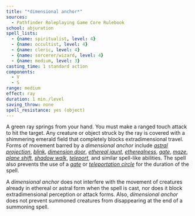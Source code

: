 ```yaml
---
title: "*dimensional anchor*"
sources:
  - Pathfinder Roleplaying Game Core Rulebook
school: abjuration
spell_lists:
  - {name: spiritualist, level: 4}
  - {name: occultist, level: 4}
  - {name: cleric, level: 4}
  - {name: sorcerer/wizard, level: 4}
  - {name: medium, level: 3}
casting_time: 1 standard action
components:
  - V
  - S
range: medium
effect: ray
duration: 1 min./level
saving_throw: none
spell_resistance: yes (object)
---
```


A green ray springs from your hand. You must make a ranged touch attack to hit the target. Any creature or object struck by the ray is covered with a shimmering emerald field that completely blocks extradimensional travel. Forms of movement barred by a *dimensional anchor* include [*astral projection*](/spells/astral-projection/), [*blink*](/spells/blink/), [*dimension door*](/spells/dimension-door/), [*ethereal jaunt*](/spells/ethereal-jaunt/), [*etherealness*](/spells/etherealness/), [*gate*](/spells/gate/), [*maze*](/spells/maze/), [*plane shift*](/spells/plane-shift/), [*shadow walk*](/spells/shadow-walk/), [*teleport*](/spells/teleport/), and similar spell-like abilities. The spell also prevents the use of a [*gate*](/spells/gate/) or [*teleportation circle*](/spells/teleportation-circle/) for the duration of the spell.

A *dimensional anchor* does not interfere with the movement of creatures already in ethereal or astral form when the spell is cast, nor does it block extradimensional perception or attack forms. Also, *dimensional anchor* does not prevent summoned creatures from disappearing at the end of a summoning spell.

